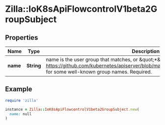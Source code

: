 # Zilla::IoK8sApiFlowcontrolV1beta2GroupSubject

## Properties

| Name | Type | Description | Notes |
| ---- | ---- | ----------- | ----- |
| **name** | **String** | name is the user group that matches, or \&quot;*\&quot; to match all user groups. See https://github.com/kubernetes/apiserver/blob/master/pkg/authentication/user/user.go for some well-known group names. Required. |  |

## Example

```ruby
require 'zilla'

instance = Zilla::IoK8sApiFlowcontrolV1beta2GroupSubject.new(
  name: null
)
```

